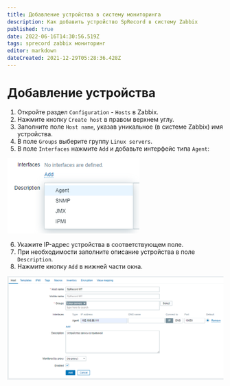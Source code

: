 ```yaml
---
title: Добавление устройства в систему мониторинга
description: Как добавить устройство SpRecord в систему Zabbix
published: true
date: 2022-06-16T14:30:56.519Z
tags: sprecord zabbix мониторинг
editor: markdown
dateCreated: 2021-12-29T05:28:36.428Z
---
```


# Добавление устройства
1. Откройте раздел ```Configuration``` - ```Hosts``` в Zabbix.
2. Нажмите кнопку ```Create host``` в правом верхнем углу.
3. Заполните поле ```Host name```, указав уникальное (в системе Zabbix) имя устройства.
4. В поле ```Groups``` выберите группу ```Linux servers```.
5. В поле ```Interfaces``` нажмите ```Add``` и добавьте интерфейс типа ```Agent```:

![add_interface.png](/zabbix/add_interface.png)

6. Укажите IP-адрес устройства в соответствующем поле.
7. При необходимости заполните описание устройства в поле ```Description```.
8. Нажмите кнопку ```Add``` в нижней части окна.

![create_host.png](/zabbix/create_host.png)
